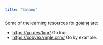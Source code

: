 ```yaml
---
title: "Golang"
---
```


Some of the learning resources for golang are:

- <https://go.dev/tour/> Go tour.
- <https://gobyexample.com/> Go by example.

